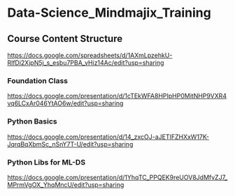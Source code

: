 # Data-Science_Mindmajix_Training

## Course Content Structure
https://docs.google.com/spreadsheets/d/1AXmLpzehkU-RlfDi2XjpN5j_s_esbu7PBA_vHiz14Ac/edit?usp=sharing
### Foundation Class
https://docs.google.com/presentation/d/1cTEkWFA8HPIpHP0MitNHP9VXR4vq6LCxAr046YtAO6w/edit?usp=sharing
### Python Basics
https://docs.google.com/presentation/d/14_zxcOJ-aJETIFZHXxW17K-JqrqBqXbmSc_nSnY7T-U/edit?usp=sharing
### Python Libs for ML-DS
https://docs.google.com/presentation/d/1YhqTC_PPQEK9reUOV8JdMfvZJ7_MPrmVgOX_YhqMncU/edit?usp=sharing
